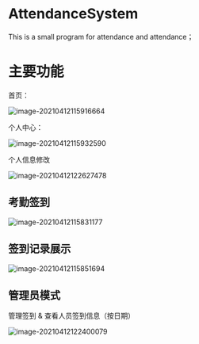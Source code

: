 # AttendanceSystem
This is a small program for attendance and attendance；

# 主要功能

首页：

![image-20210412115916664](https://raw.githubusercontent.com/Luweir/picpicgo/main/img/20210412115918.png)

个人中心：

![image-20210412115932590](https://raw.githubusercontent.com/Luweir/picpicgo/main/img/20210412115934.png)

个人信息修改

![image-20210412122627478](https://raw.githubusercontent.com/Luweir/picpicgo/main/img/20210412122629.png)

## 考勤签到

![image-20210412115831177](https://raw.githubusercontent.com/Luweir/picpicgo/main/img/20210412115832.png)

## 签到记录展示

![image-20210412115851694](https://raw.githubusercontent.com/Luweir/picpicgo/main/img/20210412115853.png)

## 管理员模式

管理签到 & 查看人员签到信息（按日期）

![image-20210412122400079](https://raw.githubusercontent.com/Luweir/picpicgo/main/img/20210412122404.png)

